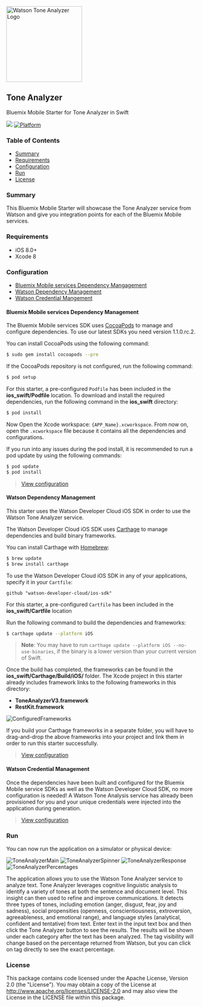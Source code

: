 <img src="https://bluemixassets.eu-gb.mybluemix.net/api/Products/image/logos/tone-analyzer.svg?key=[starter-watson-visual-recognition]&event=readme-image-view" alt="Watson Tone Analyzer Logo" width="200px"/>

## Tone Analyzer
Bluemix Mobile Starter for Tone Analyzer in Swift

[![](https://img.shields.io/badge/bluemix-powered-blue.svg)](https://bluemix.net)
[![Platform](https://img.shields.io/badge/platform-ios_swift-lightgrey.svg?style=flat)](https://developer.apple.com/swift/)

### Table of Contents
* [Summary](#summary)
* [Requirements](#requirements)
* [Configuration](#configuration)
* [Run](#run)
* [License](#license)

### Summary
This Bluemix Mobile Starter will showcase the Tone Analyzer service from Watson and give you integration points for each of the Bluemix Mobile services.

### Requirements
* iOS 8.0+
* Xcode 8

### Configuration
* [Bluemix Mobile services Dependency Mangagement](#bluemix-mobile-services-dependency-management)
* [Watson Dependency Management](#watson-dependency-management)
* [Watson Credential Mangement](#watson-credential-management)

#### Bluemix Mobile services Dependency Management
The Bluemix Mobile services SDK uses [CocoaPods](https://cocoapods.org/) to manage and configure dependencies. To use our latest SDKs you need version 1.1.0.rc.2.

You can install CocoaPods using the following command:

```bash
$ sudo gem install cocoapods --pre
```

If the CocoaPods repository is not configured, run the following command:

```bash
$ pod setup
```

For this starter, a pre-configured `Podfile` has been included in the **ios_swift/Podfile** location. To download and install the required dependencies, run the following command in the **ios_swift** directory:

```bash
$ pod install
```
Now Open the Xcode workspace: `{APP_Name}.xcworkspace`. From now on, open the `.xcworkspace` file because it contains all the dependencies and configurations.

If you run into any issues during the pod install, it is recommended to run a pod update by using the following commands:

```bash
$ pod update
$ pod install
```

> [View configuration](#configuration)

#### Watson Dependency Management
This starter uses the Watson Developer Cloud iOS SDK in order to use the Watson Tone Analyzer service.

The Watson Developer Cloud iOS SDK uses [Carthage](https://github.com/Carthage/Carthage) to manage dependencies and build binary frameworks.

You can install Carthage with [Homebrew](http://brew.sh/):

```bash
$ brew update
$ brew install carthage
```

To use the Watson Developer Cloud iOS SDK in any of your applications, specify it in your `Cartfile`:

```
github "watson-developer-cloud/ios-sdk"
```

For this starter, a pre-configured `Cartfile` has been included in the **ios_swift/Cartfile** location

Run the following command to build the dependencies and frameworks:

```bash
$ carthage update --platform iOS
```

> **Note**: You may have to run `carthage update --platform iOS --no-use-binaries`, if the binary is a lower version than your current version of Swift.

Once the build has completed, the frameworks can be found in the **ios_swift/Carthage/Build/iOS/** folder. The Xcode project in this starter already includes framework links to the following frameworks in this directory:

* **ToneAnalyzerV3.framework**
* **RestKit.framework**

![ConfiguredFrameworks](README_Images/ConfiguredFrameworks.png)

If you build your Carthage frameworks in a separate folder, you will have to drag-and-drop the above frameworks into your project and link them in order to run this starter successfully.

> [View configuration](#configuration)

#### Watson Credential Management
Once the dependencies have been built and configured for the Bluemix Mobile service SDKs as well as the Watson Developer Cloud SDK, no more configuration is needed! A Watson Tone Analysis service has already been provisioned for you and your unique credentials were injected into the application during generation.

> [View configuration](#configuration)

### Run
You can now run the application on a simulator or physical device:

![ToneAnalyzerMain](README_Images/ToneAnalyzerMain.png)
![ToneAnalyzerSpinner](README_Images/ToneAnalyzerSpinner.png)
![ToneAnalyzerResponse](README_Images/ToneAnalyzerResponse.png)
![ToneAnalyzerPercentages](README_Images/ToneAnalyzerPercentages.png)

The application allows you to use the Watson Tone Analyzer service to analyze text. Tone Analyzer leverages cognitive linguistic analysis to identify a variety of tones at both the sentence and document level. This insight can then used to refine and improve communications. It detects three types of tones, including emotion (anger, disgust, fear, joy and sadness), social propensities (openness, conscientiousness, extroversion, agreeableness, and emotional range), and language styles (analytical, confident and tentative) from text. Enter text in the input text box and then click the Tone Analyzer button to see the results. The results will be shown under each category after the text has been analyzed. The tag visibility will change based on the percentage returned from Watson, but you can click on tag directly to see the exact percentage.

### License
This package contains code licensed under the Apache License, Version 2.0 (the "License"). You may obtain a copy of the License at http://www.apache.org/licenses/LICENSE-2.0 and may also view the License in the LICENSE file within this package.
